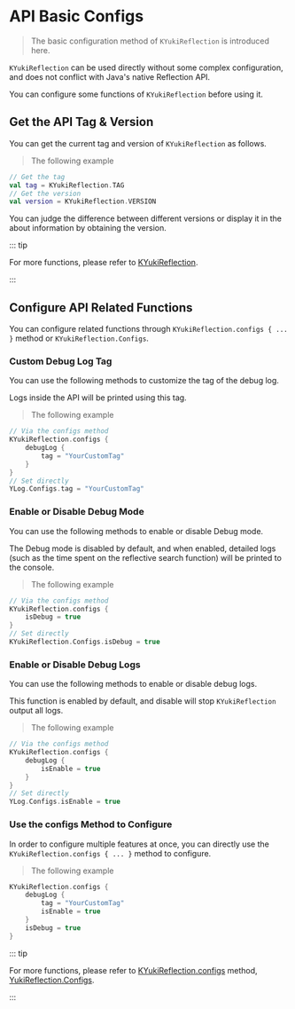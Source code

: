 # API Basic Configs

> The basic configuration method of `KYukiReflection` is introduced here.

`KYukiReflection` can be used directly without some complex configuration, and does not conflict with Java's native Reflection API.

You can configure some functions of `KYukiReflection` before using it.

## Get the API Tag & Version

You can get the current tag and version of `KYukiReflection` as follows.

> The following example

```kotlin
// Get the tag
val tag = KYukiReflection.TAG
// Get the version
val version = KYukiReflection.VERSION
```

You can judge the difference between different versions or display it in the about information by obtaining the version.

::: tip

For more functions, please refer to [KYukiReflection](../api/public/com/DreamMoonCai/KYukiReflection/KYukiReflection).

:::

## Configure API Related Functions

You can configure related functions through `KYukiReflection.configs { ... }` method or `KYukiReflection.Configs`.

### Custom Debug Log Tag

You can use the following methods to customize the tag of the debug log.

Logs inside the API will be printed using this tag.

> The following example

```kotlin
// Via the configs method
KYukiReflection.configs {
    debugLog {
        tag = "YourCustomTag"
    }
}
// Set directly
YLog.Configs.tag = "YourCustomTag"
```

### Enable or Disable Debug Mode

You can use the following methods to enable or disable Debug mode.

The Debug mode is disabled by default, and when enabled, detailed logs (such as the time spent on the reflective search function) will be printed to the console.

> The following example

```kotlin
// Via the configs method
KYukiReflection.configs {
    isDebug = true
}
// Set directly
KYukiReflection.Configs.isDebug = true
```

### Enable or Disable Debug Logs

You can use the following methods to enable or disable debug logs.

This function is enabled by default, and disable will stop `KYukiReflection` output all logs.

> The following example

```kotlin
// Via the configs method
KYukiReflection.configs {
    debugLog {
        isEnable = true
    }
}
// Set directly
YLog.Configs.isEnable = true
```

### Use the configs Method to Configure

In order to configure multiple features at once, you can directly use the `KYukiReflection.configs { ... }` method to configure.

> The following example

```kotlin
KYukiReflection.configs {
    debugLog {
        tag = "YourCustomTag"
        isEnable = true
    }
    isDebug = true
}
```

::: tip

For more functions, please refer to [KYukiReflection.configs](../api/public/com/DreamMoonCai/KYukiReflection/KYukiReflection#configs-method) method, [YukiReflection.Configs](../api/public/com/DreamMoonCai/KYukiReflection/KYukiReflection#configs-object).

:::